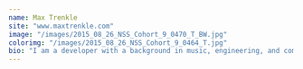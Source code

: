 ```yaml
---
name: Max Trenkle
site: "www.maxtrenkle.com"
image: "/images/2015_08_26_NSS_Cohort_9_0470_T_BW.jpg"
colorimg: "/images/2015_08_26_NSS_Cohort_9_0464_T.jpg"
bio: "I am a developer with a background in music, engineering, and computer science.  I enjoy working on a great team to make great stuff, and I am excited to be a part of Nashville's welcoming tech community."
---
```

